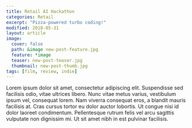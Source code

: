 ```yaml
---
title: Retail AI Hackathon
categories: Retail
excerpt: "Pizza-powered turbo coding!"
modified: 2018-05-31
layout: article
image: 
  cover: false
  path: &image new-post-feature.jpg
  feature: *image
  teaser: new-post-teaser.jpg
  thumbnail: new-post-thumb.jpg
tags: [film, review, indie]
---
```


Lorem ipsum dolor sit amet, consectetur adipiscing elit. Suspendisse sed facilisis odio, vitae ultrices libero. Nunc vitae metus varius, vestibulum ipsum vel, consequat lorem. Nam viverra consequat eros, a blandit mauris facilisis at. Cras cursus tortor eu dolor auctor lobortis. Ut congue nisi id dolor laoreet condimentum. Pellentesque rutrum felis vel arcu sagittis vulputate non dignissim mi. Ut sit amet nibh in est pulvinar facilisis.
